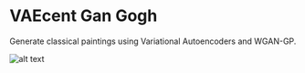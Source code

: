 # VAEcent Gan Gogh
Generate classical paintings using Variational Autoencoders and WGAN-GP.

![alt text](https://raw.githubusercontent.com/karinazad/VAEcent-GAN-Gogh/main/images/real_images_preview.png)

